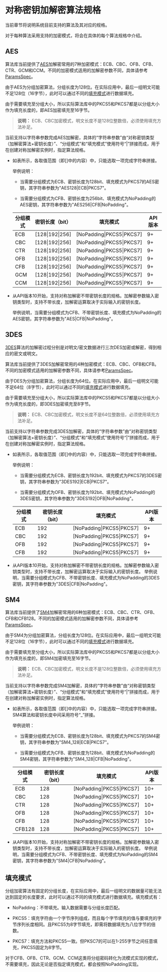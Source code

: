 # 对称密钥加解密算法规格


当前章节将说明系统目前支持的算法及其对应的规格。


对于每种算法采用支持的加密模式，将会在具体的每个算法规格中介绍。


## AES

算法库当前提供了[AES](crypto-sym-key-generation-conversion-spec.md#aes)加解密常用的7种加密模式：ECB、CBC、OFB、CFB、CTR、GCM和CCM。不同的加密模式适用的加解密参数不同，具体请参考[ParamsSpec](../../reference/apis-crypto-architecture-kit/js-apis-cryptoFramework.md#paramsspec)。

由于AES为分组加密算法，分组长度为128位。在实际应用中，最后一组明文可能不足128位（16字节），此时可以通过不同的[填充模式](#填充模式)进行数据填充。

由于需要填充至分组大小，所以实际算法库中的PKCS5和PKCS7都是以分组大小作为填充长度的，即AES加密填充至16字节。

> **说明：**
> ECB、CBC加密模式，明文长度不是128位整数倍，必须使用填充方法补足。

当前支持以字符串参数完成AES加解密，具体的“字符串参数”由“对称密钥类型（加解密算法+密钥长度）”、“分组模式”和“填充模式”使用符号“|”拼接而成，用于在创建对称加解密实例时，指定算法规格。

- 如表所示，各取值范围（即[]中的内容）中，只能选取一项完成字符串拼接。
  
  举例说明：
  - 当需要分组模式为ECB、密钥长度为128bit、填充模式为PKCS7的AES密钥，其字符串参数为"AES128|ECB|PKCS7"。
  
  - 当需要分组模式为CFB、密钥长度为256bit、填充模式为NoPadding的AES密钥，其字符串参数为"AES256|CFB|NoPadding"。

  | 分组模式 | 密钥长度（bit） | 填充模式 | API版本 | 
  | -------- | -------- | -------- | -------- |
  | ECB | [128\|192\|256] | [NoPadding\|PKCS5\|PKCS7] | 9+ | 
  | CBC | [128\|192\|256] | [NoPadding\|PKCS5\|PKCS7] | 9+ | 
  | CTR | [128\|192\|256] | [NoPadding\|PKCS5\|PKCS7] | 9+ | 
  | OFB | [128\|192\|256] | [NoPadding\|PKCS5\|PKCS7] | 9+ | 
  | CFB | [128\|192\|256] | [NoPadding\|PKCS5\|PKCS7] | 9+ | 
  | GCM | [128\|192\|256] | [NoPadding\|PKCS5\|PKCS7] | 9+ | 
  | CCM | [128\|192\|256] | [NoPadding\|PKCS5\|PKCS7] | 9+ | 

- 从API版本10开始，支持对称加解密不带密钥长度的规格。加解密参数输入密钥类型时，支持不带长度，加解密运算取决于实际输入的密钥长度。
  
  举例说明，当需要分组模式为CFB、不带密钥长度、填充模式为NoPadding的AES密钥，其字符串参数为"AES|CFB|NoPadding"。


## 3DES

[3DES](crypto-sym-key-generation-conversion-spec.md#3des)算法的加解密过程分别是对明文/密文数据进行三次DES加密或解密，得到相应的密文或明文。

算法库当前提供了3DES加解密常用的4种加密模式：ECB、CBC、OFB和CFB。不同的加密模式适用的加解密参数不同，具体请参考[ParamsSpec](../../reference/apis-crypto-architecture-kit/js-apis-cryptoFramework.md#paramsspec)。

由于DES为分组加密算法，分组长度为64位。在实际应用中，最后一组明文可能不足64位（8字节），此时可以通过不同的[填充模式](#填充模式)进行数据填充。

由于需要填充至分组大小，所以实际算法库中的PKCS5和PKCS7都是以分组大小作为填充长度的，即3DES加密填充至8字节。

> **说明：**
> ECB、CBC加密模式，明文长度不是64位整数倍，必须使用填充方法补足。

当前支持以字符串参数完成3DES加解密，具体的“字符串参数”由“对称密钥类型（加解密算法+密钥长度）”、“分组模式”和“填充模式”使用符号“|”拼接而成，用于在创建对称加解密实例时，指定算法规格。

- 如表所示，各取值范围（即[]中的内容）中，只能选取一项完成字符串拼接。
  
  举例说明：
  - 当需要分组模式为ECB、密钥长度为192bit、填充模式为PKCS7的3DES密钥，其字符串参数为"3DES192|ECB|PKCS7"。
  
  - 当需要分组模式为OFB、密钥长度为192bit、填充模式为NoPadding的3DES密钥，其字符串参数为"3DES192|OFB|NoPadding"。

  | 分组模式 | 密钥长度（bit） | 填充模式 | API版本 | 
  | -------- | -------- | -------- | -------- |
  | ECB | 192 | [NoPadding\|PKCS5\|PKCS7] | 9+ | 
  | CBC | 192 | [NoPadding\|PKCS5\|PKCS7] | 9+ | 
  | OFB | 192 | [NoPadding\|PKCS5\|PKCS7] | 9+ | 
  | CFB | 192 | [NoPadding\|PKCS5\|PKCS7] | 9+ | 

- 从API版本10开始，支持对称加解密不带密钥长度的规格。加解密参数输入密钥类型时，支持不带长度，加解密运算取决于实际输入的密钥长度。
  举例说明，当需要分组模式为CFB、不带密钥长度、填充模式为NoPadding的3DES密钥，其字符串参数为"3DES|CFB|NoPadding"。


## SM4

算法库当前提供了[SM4](crypto-sym-key-generation-conversion-spec.md#sm4)加解密常用的6种加密模式：ECB、CBC、CTR、OFB、CFB和CFB128。不同的加密模式适用的加解密参数不同，具体请参考[ParamsSpec](../../reference/apis-crypto-architecture-kit/js-apis-cryptoFramework.md#paramsspec)。

由于SM4为分组加密算法，分组长度为128位。在实际应用中，最后一组明文可能不足128位（16字节），此时可以通过不同的[填充模式](#填充模式)进行数据填充。

由于需要填充至分组大小，所以实际算法库中的PKCS5和PKCS7都是以分组大小作为填充长度的，即SM4加密填充至16字节。

> **说明：**
> ECB、CBC加密模式，明文长度不是128位整数倍，必须使用填充方法补足。

当前支持以字符串参数完成SM4加解密，具体的“字符串参数”由“对称密钥类型（加解密算法+密钥长度）”、“分组模式”和“填充模式”使用符号“|”拼接而成，用于在创建对称加解密实例时，指定算法规格。

- 如表所示，各取值范围（即[]中的内容）中，只能选取一项完成字符串拼接。SM4算法和密钥长度中间采用符号“_”拼接。
  
  举例说明：
  - 当需要分组模式为ECB、密钥长度为128bit、填充模式为PKCS7的SM4密钥，其字符串参数为"SM4_128|ECB|PKCS7"。
  
  - 当需要分组模式为CFB、密钥长度为128bit、填充模式为NoPadding的SM4密钥，其字符串参数为"SM4_128|CFB|NoPadding"。

  | 分组模式 | 密钥长度（bit） | 填充模式 | API版本 | 
  | -------- | -------- | -------- | -------- |
  | ECB | 128 | [NoPadding\|PKCS5\|PKCS7] | 10+ | 
  | CBC | 128 | [NoPadding\|PKCS5\|PKCS7] | 10+ | 
  | CTR | 128 | [NoPadding\|PKCS5\|PKCS7] | 10+ | 
  | OFB | 128 | [NoPadding\|PKCS5\|PKCS7] | 10+ | 
  | CFB | 128 | [NoPadding\|PKCS5\|PKCS7] | 10+ | 
  | CFB128 | 128 | [NoPadding\|PKCS5\|PKCS7] | 10+ | 

- 从API版本10开始，支持对称加解密不带密钥长度的规格。加解密参数输入密钥类型时，支持不带长度，加解密运算取决于实际输入的密钥长度。
  举例说明，当需要分组模式为CFB、不带密钥长度、填充模式为NoPadding的SM4密钥，其字符串参数为"SM4|CFB|NoPadding"。


## 填充模式

分组加密算法有固定的分组长度，在实际应用中，最后一组明文的数据量可能无法达到固定的长度要求，此时可以通过不同的填充模式进行数据填充。填充模式有：

- NoPadding：不带填充。输入数据需要与分组长度匹配。

- PKCS5：填充字符由一个字节序列组成，而且每个字节填充的值与要填充的字节序列长度相同。且PKCS5为8字节填充，即需将数据填充为八位字节的倍数。

- PKCS7：填充方法和PKCS5一致。但PKSC7的可以在1-255字节之间任意填充，PKCS5固定为8字节。

对于CFB、OFB、CTR、GCM、CCM这类将分组密码转化为流模式实现的模式，不需要填充，因此无论是否指定填充模式，都会按照NoPadding实现。